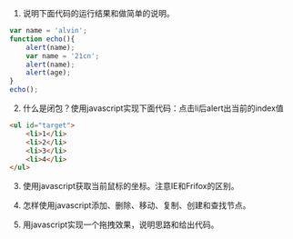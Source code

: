 1. 说明下面代码的运行结果和做简单的说明。

```javascript
var name = 'alvin';
function echo(){
    alert(name);
    var name = '21cn';
    alert(name);
    alert(age);
}
echo();
```

2. 什么是闭包？使用javascript实现下面代码：点击li后alert出当前的index值

```html
<ul id="target">
    <li>1</li>
    <li>2</li>
    <li>3</li>
    <li>4</li>
</ul>
```

3. 使用javascript获取当前鼠标的坐标。注意IE和Frifox的区别。

4. 怎样使用javascript添加、删除、移动、复制、创建和查找节点。

5. 用javascript实现一个拖拽效果，说明思路和给出代码。
